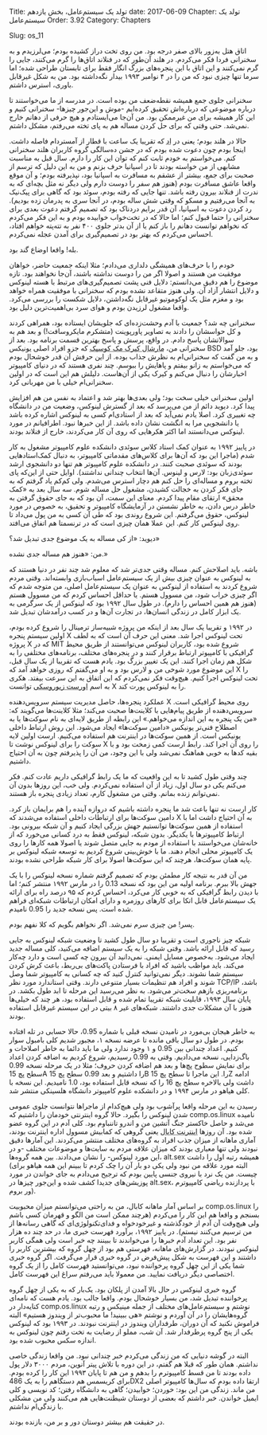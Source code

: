 Title: تولد یک سیستم‌عامل، بخش یازدهم
date: 2017-06-09
Chapter: تولد یک سیستم‌عامل
Order: 3.92
Category: Chapters

Slug: os_11





اتاق هتل به‌زور بالای صفر درجه بود. من روی تخت دراز کشیده بودم؛ می‌لرزیدم و به سخنرانی فردا فکر می‌کردم. در هلند آن‌طور که در فنلاند اتاق‌ها را گرم می‌کنند، جایی را گرم نمی‌کنند و این اتاق با این پنجره‌های بزرگ انگار فقط برای تابستان طراحی شده؛ اما سرما تنها چیزی نبود که من را در ۴ نوامبر ۱۹۹۳ بیدار نگه‌داشته بود. من به شکل غیرقابل باوری، استرس داشتم.

سخنرانی جلوی جمع همیشه نقطه‌ضعف من بوده است. در مدرسه از ما می‌خواستند تا درباره موضوعی که درباره‌اش تحقیق کرده‌ایم -موش و این‌جور چیزها- سخنرانی کنیم و این‌‌ کار همیشه برای من غیرممکن بود. من آن‌جا می‌ایستادم و هیچ حرفی از دهانم خارج نمی‌شد. حتی وقتی که برای حل کردن مساله هم به پای تخته می‌رفتم، مشکل داشتم.

حالا در هلند بودم؛ یعنی در <abbr title="Ede">اد</abbr > که تقریبا یک ساعت با قطار از آمستردام فاصله داشت. اینجا بودم چون دعوت شده بودم که در جشن ده‌سالگی گروه کاربران هلند سخنرانی کنم. می‌خواستم به خودم ثابت کنم که توان این کار را دارم. سال قبل به مناسبت مشابهی از من خواسته بودند تا در اسپانیا حرف بزنم و من به این دلیل که ترسم از صحبت برای جمع، بیشتر از عشقم به مسافرت به اسپانیا بود، نپذیرفته بودم؛ و آن موقع واقعا عاشق مسافرت بودم (هنوز هم سفر را دوست دارم ولی دیگر نه مثل بچه‌‌ای که به ندرت از فنلاند بیرون رفته باشد. تنها جایی که رفته بودم، سوئد بود که گاهی برای پیک‌نیک به آنجا می‌رفتیم و مسکو که وقتی شش ساله بودم، در آنجا سری به پدرمان زده بودیم). رد کردن دعوت به اسپانیا، آن قدر برایم دردناک بود که تصمیم گرفتم دعوت بعدی برای سخنرانی را حتما قبول کنم؛ اما حالا که در تخت‌خواب خوابیده بودم و به این فکر می‌کردم که نخواهم توانست دهانم را باز کنم یا از آن بدتر جلوی ۴۰۰ نفر به تته‌پته خواهم افتاد، احساس می‌کردم که بهتر بود در تصمیم‌گیری برای آمدن عجله نمی‌کردم.

بله! واقعا اوضاع گند بود.

خودم را با حرف‌های همیشگی دلداری می‌دادم؛ مثلا اینکه جمعیت حاضر، خواهان موفقیت من هستند و اصولا اگر من را دوست نداشته باشند، آن‌جا نخواهند بود. تازه موضوع را هم دقیق می‌دانستم: دلایل فنی پشت تصمیم‌گیری‌های مرتبط با هسته لینوکس و دلایل انتشار آزاد آن. ولی هنوز متقاعد نشده بودم که سخنرانی با موفقیت همراه خواهد بود و مغزم مثل یک لوکوموتیو غیرقابل نگه‌داشتن، دلایل شکست را بررسی می‌کرد. واقعا مشغول لرزیدن بودم و هوای سرد بی‌اهمیت‌ترین دلیل بود.

سخنرانی چه شد؟ جمعیت با آدم وحشت‌زده‌ای که جلویشان ایستاده بود، همراهی کردند و کل حواسشان را دادند به تصاویر پاورپوینت (متشکرم مایکروسافت!) و بعد هم به سوالاتشان پاسخ دادم. در واقع، پرسش و پاسخ بهترین قسمت برنامه بود. بعد از سخنرانی من، <abbr title="Marshall Kirk McKusik">مارشال کیرک مک کوسیک</abbr > که جزو افراد اصلی یونیکس BSD بود، جلو آمد و به من گفت که سخنرانی‌ام به نظرش جذاب بوده. از این حرفش آن قدر خوشحال بودم که می‌خواستم به زانو بیفتم و پاهایش را ببوسم. چند نفری هستند که در دنیای کامپیوتر اخبارشان را دنبال می‌کنم و کیرک یکی از آن‌هاست. دلیلش هم این است که در اولین سخنرانی‌ام خیلی با من مهربانی کرد.

اولین سخنرانی خیلی سخت بود؛ ولی بعدی‌ها بهتر شد و اعتماد به نفس من هم افزایش پیدا کرد. دیوید دائم از من می‌پرسد که بعد از گسترش لینوکس، وضعیت من در دانشگاه چه تغییری کرد. اصلا یادم نمی‌آید که بعد از استادی‌ام کسی به لینوکس اشاره کرده باشد یا دانشجویی مرا به انگشت نشان داده باشد. از این خبرها نبود. اطرافیانم در مورد لینوکس می‌دانستند اما اکثر هکرهایی که روی آن کار می‌کردند، خارج از فنلاند بودند.

در پاییز ۱۹۹۲ به عنوان کمک استاد کلاس سوئدی دانشکده علوم کامپیوتر مشغول به کار شدم (ماجرا این بود که آن‌‌ها برای کلاس‌های مقدماتی کامپیوتر، به دنبال کمک‌استادهایی بودند که سوئدی صحبت کنند. در دانشکده علوم کامپیوتر هم تنها دو دانشجوی ارشد سوئدی‌زبان بود: لارس و لینوس. آن‌ها انتخاب چندانی نداشتند). اوایل حتی از این‌که پای تخته بروم و مساله‌ای را حل کنم هم دچار استرس می‌شدم. ولی کم‌کم یاد گرفتم که به جای فکر کردن به خجالت کشیدن، مشغول حل مساله شوم. سه سال بعد به «کمک محقق» ارتقای مقام پیدا کردم. معنای این سمت، آن بود که به جای حقوق گرفتن به خاطر درس دادن، به خاطر نشستن در آزمایشگاه کامپیوتر و تحقیق، به خصوص در مورد لینوکس، حقوق می‌گرفتم. این شروع روندی بود که طی آن کسی به من پول می‌داد تا روی لینوکس کار کنم. این عملا همان چیزی است که در ترنسمتا هم اتفاق می‌افتد.

دیوید: «از کی مساله به یک موضوع جدی تبدیل شد؟»

من: «هنوز هم مساله جدی نشده.»

باشه. باید اصلاحش کنم. مساله وقتی جدی‌تر شد که معلوم شد چند نفر در دنیا هستند که به لینوکس به عنوان چیزی بیش از یک سیستم‌عامل اسباب‌بازی وابسته‌اند. وقتی مردم شروع کردند به استفاده از لینوکس به عنوان یک سیستم‌عامل اصلی، من متوجه شدم که اگر چیزی خراب شود، من مسوول هستم. یا حداقل احساس کردم که من مسوول هستم (هنوز هم همین احساس را دارم). در طول سال ۱۹۹۲ بود که لینوکس از یک سرگرمی به یک ابزار کامل در زندگی انسان‌ها، در تجارت آن‌ها و در کسب درآمدشان تبدیل شد.

در ۱۹۹۲ و تقریبا یک سال بعد از اینکه من پروژه شبیه‌ساز ترمینال را شروع کرده بودم، اولین سیستم پنجره X تحت لینوکس اجرا شد. معنی این حرف آن است که به لطف پروژه X که در MIT شروع شده بود، کاربران لینوکس می‌توانستند از طریق محیط گرافیکی با کامپیوتر ارتباط برقرار کنند و در پنجره‌های مختلف، برنامه‌های مختلفی را به شکل هم زمان اجرا کنند. این یک تغییر بزرگ بود. یادم هست که تقریبا از یک سال قبل، این موضوع مورد شوخی من و لارس بود و به او می‌گفتم که روزی خواهد آمد که X را تحت لینوکس اجرا کنیم. هیچ‌وقت فکر نمی‌کردم که این اتفاق به این سرعت بیفتد. هکری به اسم <abbr title="Orest Zborowski">اورست زبوروسکی</abbr > توانست X را به لینوکس پورت کند.

عملکرد پنجره‌ها، حاصل مدیریت سیستم سرویس‌دهنده X روی محیط گرافیکی است. سرویس‌دهنده از طریق پیام‌هایی با کلاینت‌ها صحبت می‌کند؛ مثلا کلاینت‌ها می‌گویند که: «من یک پنجره به این اندازه می‌خواهم.» این رابطه از طریق لایه‌ای به نام سوکت‌ها یا به اصطلاح فنی‌تر یونیکس «دامین سوکت‌ها» ایجاد می‌شود. این روش ارتباط داخلی یونیکس است. از همین سوکت‌ها در اینترنت هم استفاده می‌کنیم. ارست اولین لایه سوکت را برای لینوکس نوشت تا X را روی آن اجرا کند. رابط ارست کمی زمخت بود و با بقیه کدها به خوبی هماهنگ نمی‌شد ولی با این وجود، من آن را پذیرفتم چون به آن احتیاج داشتیم.

چند وقتی طول کشید تا به این واقعیت که ما یک رابط گرافیکی داریم عادت کنم. فکر می‌کنم یکی دو سال اول، زیاد از آن استفاده نمی‌کردم. ولی خب، این روزها بدون آن نمی‌توانم زنده بمانم. وقتی من مشغول کارم، تعداد زیادی پنجره باز هستند.

کار ارست نه تنها باعث شد ما پنجره داشته باشیم که دروازه آینده را هم برایمان باز کرد. دامین سوکت‌ها برای ارتباطات داخلی استفاده می‌شدند که X به آن احتیاج داشت اما با استفاده از همین سوکت‌ها توانستیم جهش بزرگی ایجاد کنیم و آن شبکه بیرونی بود. ارتباط کامپیوترها با یکدیگر. بدون شبکه، لینوکس فقط به درد کسانی می‌خورد که از خانه‌شان می‌خواستند با استفاده از مودم به جایی متصل شوند یا اصولا همه کارها را روی یک کامپیوتر محلی انجام دهند. ما با خوش‌بینی شروع کردیم به توسعه شبکه لینوکس بر پایه همان سوکت‌ها، هرچند که این سوکت‌ها اصولا برای کار شبکه طراحی نشده بودند.

من آن قدر به نتیجه کار مطمئن بودم که تصمیم گرفتم شماره نسخه لینوکس را با یک جهش بالا ببرم. برنامه اولیه من این بود که نسخه 0.13 را در مارس ۱۹۹۲ منتشر کنم؛ اما با دیدن رابط گرافیکی که به خوبی کار می‌کرد، احساس کردم که ۹۵ درصد راه برای ارائه یک سیستم‌عامل قابل اتکا برای کارهای روزمره و دارای امکان ارتباطات شبکه‌ای فراهم شده است. پس نسخه جدید را 0.95 نامیدم.

پسر! من چیزی سرم نمی‌شد. اگر نخواهم بگویم که کلا نفهم بودم.

شبکه چیز ناجوری است و تقریبا دو سال طول کشید تا وضعیت شبکه لینوکس به جایی رسید که قابل ارائه باشد. وقتی شبکه را به یک سیستم اضافه می‌کنید، کلی مساله جدید ایجاد می‌شود. به‌خصوص مسایل ایمنی. نمی‌دانید آن بیرون چه کسی است و دارد چه‌کار می‌کند. باید مواظب باشید که افراد با فرستادن پاکت‌های بی‌ربط، باعث کرش کردن سیستم شما نشوند. دیگر نمی‌توانید کنترل کنید که چه کسانی به کامپیوتر شما وصل شوند و افراد هم تنظیمات بسیار متنوعی دارند. وقتی استاندارد مورد نظر TCP/IP باشد، برنامه‌ریزی بازهم سخت‌تر می‌شود. به نظر می‌رسید این مرحله تا ابد طول بکشد. در پایان سال ۱۹۹۳، قابلیت شبکه تقریبا تمام شده و قابل استفاده بود، هر چند که خیلی‌ها هنوز با آن مشکلات جدی داشتند. شبکه‌های غیر ۸ بیتی در این سیستم غیرقابل استفاده بودند.

به خاطر هیجان بی‌مورد در نامیدن نسخه قبلی با شماره 0.95، حالا حسابی در تله افتاده بودم. در طول دو سال باقی مانده تا عرضه نسخه ۱، مجبور شدیم کلی بامبول سوار کنیم. اعداد چندانی بین 0.95 و ۱ وجود ندارد ولی ما باید دائما به خاطر اصلاحات و باگ‌زدایی، نسخه می‌دادیم. وقتی به 0.99 رسیدیم، شروع کردیم به اضافه کردن اعداد برای نمایش سطوح پچ‌ها و بعد هم اضافه کردن حروف؛ مثلا در یک مرحله نسخه 0.99 سطح پچ 15A را داشتیم و بعد 0.99 سطح پچ 15B را. این ماجرا تا سطح پچ 15Z ادامه داشت ولی بالاخره سطح پچ 16 را که نسخه قابل استفاده بود، 1.0 نامیدیم. این نسخه با کلی هیاهو در مارس ۱۹۹۴ و در دانشکده علوم کامپیوتر دانشگاه هلسینکی منتشر شد.

رسیدن به این مرحله واقعا پرآشوب بود ولی هیچ‌کدام از ماجراها نتوانست جلوی عمومی شدن لینوکس را بگیرد. حالا گروه اینترنتی خودمان را داشتیم که comp.os.linux نامیده می‌شد و حاصل خاکستر جنگ آتشین من و اندرو تاننباوم بود. کلی آدم در این گروه عضو شده بود. آن روزها <abbr title="Internet Cabal">اینترنت کابال</abbr > یعنی گروهی که کمابیش مسوول اداره اینترنت بودند، آماری ماهانه از میزان جذب افراد به گروه‌های مختلف منتشر می‌کردند. این آمارها دقیق نبودند ولی تنها معیاری بودند که میزان علاقه مردم به سایت‌ها و موضوعات مختلف -و در این مورد لینوکس- را نشان می‌دادند. بین همه گروه‌ها، alt.sex همیشه رتبه اول را داشت (البته مورد علاقه من نبود ولی یکی دو بار آن را چک کردم تا ببینم این همه هیاهو برای چیست. من یک نرد با نیروی جنسی پایین بودم که ترجیح می‌دادم به جای خواندن در مورد پوزیشن‌های جدیدا کشف شده و این‌جور چیزها در alt.sex، با پردازنده ریاضی کامپیوترم ور بروم).

بر اساس آمار ماهانه کابال، من به راحتی می‌توانستم میزان محبوبیت comp.os.linux را بسنجم و واقعا هم این کار را می‌کردم (هرچند ممکن است من الگو و قهرمان کسی باشم ولی هیچ‌وقت آن آدم از خودگذشته و غیرخودخواه و فدای‌تکنولوژی‌ای که گاهی رسانه‌ها از من ترسیم می‌کنند نیستم). در پاییز ۱۹۹۲، برآورد فهرست خبری ما، در حد چند ده هزار نفر بود. این تعداد آدم خبرها را می‌خواندند تا ببینند چه خبر است ولی همگی کاربر لینوکس نبودند. در گزارش‌های ماهانه، فهرستی هم بود از چهل گروه که بیشترین کاربر را داشتند و این فهرست به شکل پیش‌فرض در گروه خبری قرار می‌گرفت. اگر گروه خبری شما یکی از این چهل گروه پرخواننده نبود، می‌توانستید فهرست کامل را از یک گروه اختصاصی دیگر دریافت نمایید. من معمولا باید می‌رفتم سراغ این فهرست کامل.

گروه خبری لینوکس در حال بالا آمدن از پلکان بود. یک‌بار که به یکی از چهل گروه پرخواننده تبدیل شد، من بسیار خوشحال بودم. واقعا جالب بود. یادم هست که نامه‌ای کنایه‌دار در comp.os.linux نوشتم و سیستم‌عامل‌های مختلف از جمله مینیکس و رتبه گروه‌هایشان را در آن آوردم و نوشتم «هی ببینید! ما محبوب‌تر از ویندوز هستیم» البته فراموش نکنید که آن دوران، طرفداران ویندوز در اینترنت نبودند. در ۱۹۹۳ بود که لینوکس یکی از پنج گروه پرطرفدار شد. آن شب، مملو از رضایت به تخت رفتم چون لینوکس به اندازه سکس محبوب شده بود.

البته در گوشه دنیایی که من زندگی می‌کردم خبر چندانی نبود. من واقعا زندگی خاصی نداشتم. همان طور که قبلا هم گفتم، در این دوره با تلاش پیتر آنوین، مردم ۳۰۰۰ دلار پول داده بودند تا من قسط کامپیوترم را بدهم و من هم تا پایان ۱۹۹۳ این کار را کرده بودم. برای کریسمس هم دستگاهم را به یک 486DX2 ارتقا داده بودم که سال‌ها کامپیوتر اصلی من ماند. زندگی من این بود: خوردن؛ خوابیدن؛ گاهی به دانشگاه رفتن؛ کد نویسی و کلی ایمیل خواندن. خبر داشتم که بعضی از دوستان شیطنت‌هایی هم می‌کنند ولی من مشکلی با زندگی‌ام نداشتم.

در حقیقت هم بیشتر دوستان دور و بر من، بازنده بودند.


